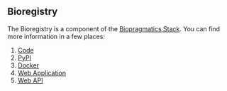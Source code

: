 ## Bioregistry

The Bioregistry is a component of the [Biopragmatics Stack](https://biopragmatics.github.io/).
You can find more information in a few places:

1. [Code](https://github.com/biopragmatics/bioregistry)
2. [PyPI](https://pypi.org/project/bioregistry)
3. [Docker](https://hub.docker.com/r/biopragmatics/bioregistry)
4. [Web Application](https://bioregistry.io/)
5. [Web API](https://bioregistry.io/apidocs/)
